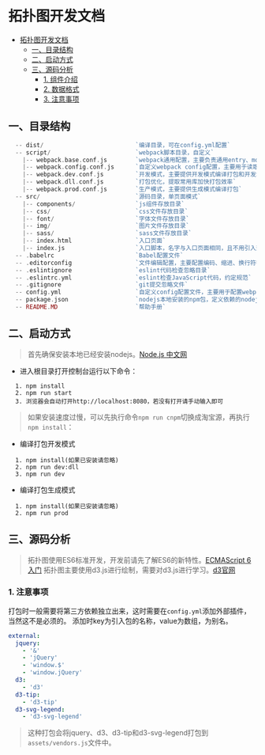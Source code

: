 拓扑图开发文档
===

- [拓扑图开发文档](#%E6%8B%93%E6%89%91%E5%9B%BE%E5%BC%80%E5%8F%91%E6%96%87%E6%A1%A3)
  - [一、目录结构](#%E4%B8%80%E3%80%81%E7%9B%AE%E5%BD%95%E7%BB%93%E6%9E%84)
  - [二、启动方式](#%E4%BA%8C%E3%80%81%E5%90%AF%E5%8A%A8%E6%96%B9%E5%BC%8F)
  - [三、源码分析](#%E4%B8%89%E3%80%81%E6%BA%90%E7%A0%81%E5%88%86%E6%9E%90)
    - [1. 组件介绍](#1-%E7%BB%84%E4%BB%B6%E4%BB%8B%E7%BB%8D)
    - [2. 数据格式](#2-%E6%95%B0%E6%8D%AE%E6%A0%BC%E5%BC%8F)
    - [3. 注意事项](#3-%E6%B3%A8%E6%84%8F%E4%BA%8B%E9%A1%B9)

## 一、目录结构

```php
  -- dist/                          `编译目录，可在config.yml配置`
  -- script/                        `webpack脚本目录，自定义`
    |-- webpack.base.conf.js        `webpack通用配置，主要负责通用entry、module、plugins`
    |-- webpack.config.conf.js      `自定义webpack config配置，主要用于读取config.yml文件，动态配置路径、入口等`
    |-- webpack.dev.conf.js         `开发模式，主要提供开发模式编译打包和开发Server服务`
    |-- webpack.dll.conf.js         `打包优化，提取常用库加快打包效率`
    |-- webpack.prod.conf.js        `生产模式，主要提供生成模式编译打包`
  -- src/                           `源码目录，单页面模式`
    |-- components/                 `js组件存放目录`
    |-- css/                        `css文件存放目录`
    |-- font/                       `字体文件存放目录`
    |-- img/                        `图片文件存放目录`
    |-- sass/                       `sass文件存放目录`
    |-- index.html                  `入口页面`
    |-- index.js                    `入口脚本，名字与入口页面相同，且不用引入到index.html文件中`
  -- .babelrc                       `Babel配置文件`
  -- .editorconfig                  `文件编辑配置，主要配置编码、缩进、换行符等等`
  -- .eslintignore                  `eslint代码检查忽略目录`
  -- .eslintrc.yml                  `eslint检查JavaScript代码，约定规范`
  -- .gitignore                     `git提交忽略文件`
  -- config.yml                     `自定义config配置文件，主要用于配置webpack信息`
  -- package.json                   `nodejs本地安装的npm包，定义依赖的nodejs模块`
  -- README.MD                      `帮助手册`
```

## 二、启动方式

  > 首先确保安装本地已经安装nodejs。[Node.js 中文网](http://nodejs.cn/)

  - 进入根目录打开控制台运行以下命令：

  ```
    1. npm install
    2. npm run start
    3. 浏览器会自动打开http://localhost:8080，若没有打开请手动输入即可
  ```

  > 如果安装速度过慢，可以先执行命令`npm run cnpm`切换成淘宝源，再执行`npm install`：


  - 编译打包开发模式

  ```
    1. npm install(如果已安装请忽略)
    2. npm run dev:dll
    3. npm run dev
  ```

  - 编译打包生成模式

  ```
    1. npm install(如果已安装请忽略)
    2. npm run prod
  ```

## 三、源码分析

  > 拓扑图使用ES6标准开发，开发前请先了解ES6的新特性。[ECMAScript 6 入门](http://es6.ruanyifeng.com/)
  > 拓扑图主要使用d3.js进行绘制，需要对d3.js进行学习。[d3官网](https://d3js.org/)
  

### 1. 注意事项

打包时一般需要将第三方依赖独立出来，这时需要在`config.yml`添加外部插件，当然这不是必须的。
添加时key为引入包的名称，value为数组，为别名。

```yaml
external:
  jquery:
    - '&'
    - 'jQuery'
    - 'window.$'
    - 'window.jQuery'
  d3:
    - 'd3'
  d3-tip:
    - 'd3-tip'
  d3-svg-legend:
    - 'd3-svg-legend'
```

> 这种打包会将jquery、d3、d3-tip和d3-svg-legend打包到`assets/vendors.js`文件中。
